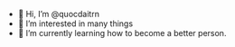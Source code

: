 - 👋 Hi, I’m @quocdaitrn
- 👀 I’m interested in many things
- 🌱 I’m currently learning how to become a better person.

<!---
quocdaitrn/quocdaitrn is a ✨ special ✨ repository because its `README.md` (this file) appears on your GitHub profile.
You can click the Preview link to take a look at your changes.
--->
